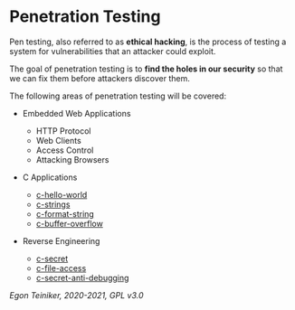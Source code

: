 # Penetration Testing

Pen testing, also referred to as **ethical hacking**, is the process of testing a system for vulnerabilities that an attacker could exploit.

The goal of penetration testing is to **find the holes in our security** so that we can fix them before attackers discover them.

The following areas of penetration testing will be covered:

* Embedded Web Applications
  * HTTP Protocol
  * Web Clients
  * Access Control
  * Attacking Browsers

* C Applications 
  * [c-hello-world](https://github.com/teiniker/teiniker-lectures-securitytesting/tree/main/penetration-testing/c-applications/c-helloworld)
  * [c-strings](https://github.com/teiniker/teiniker-lectures-securitytesting/tree/main/penetration-testing/c-applications/c-strings)
  * [c-format-string](https://github.com/teiniker/teiniker-lectures-securitytesting/tree/main/penetration-testing/c-applications/c-format-string)
  * [c-buffer-overflow](https://github.com/teiniker/teiniker-lectures-securitytesting/tree/main/penetration-testing/c-applications/c-buffer-overflow)
  
* Reverse Engineering
  * [c-secret](https://github.com/teiniker/teiniker-lectures-securitytesting/tree/main/penetration-testing/reverse-engineering/c-secret)
  * [c-file-access](https://github.com/teiniker/teiniker-lectures-securitytesting/tree/main/penetration-testing/reverse-engineering/c-file-access)
  * [c-secret-anti-debugging](https://github.com/teiniker/teiniker-lectures-securitytesting/tree/main/penetration-testing/reverse-engineering/c-secret-anti-debug)

*Egon Teiniker, 2020-2021, GPL v3.0*
 
